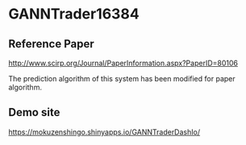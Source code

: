 # GANNTrader16384

## Reference Paper

http://www.scirp.org/Journal/PaperInformation.aspx?PaperID=80106

The prediction algorithm of this system has been modified for paper algorithm.

## Demo site

https://mokuzenshingo.shinyapps.io/GANNTraderDashIo/
